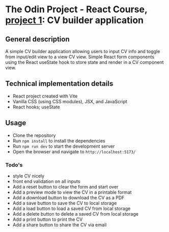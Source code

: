 # The Odin Project - React Course, [project 1](https://www.theodinproject.com/lessons/react-new-cv-application): CV builder application

## General description

A simple CV builder application allowing users to input CV info and toggle from input/edit view to a view CV view. Simple React form components using the React useState hook to store state and render in a CV component view.

## Technical implementation details
- React project created with Vite
- Vanilla CSS (using CSS modules), JSX, and JavaScript
- React hooks; useState


## Usage
- Clone the repository
- Run `npm install` to install the dependencies
- Run `npm run dev` to start the development server
- Open the browser and navigate to `http://localhost:5173/`

### Todo's
- style CV nicely
- front end validation on all inputs
- Add a reset button to clear the form and start over
- Add a preview mode to view the CV in a printable format
- Add a download button to download the CV as a PDF
- Add a save button to save the CV to local storage
- Add a load button to load a saved CV from local storage
- Add a delete button to delete a saved CV from local storage
- Add a print button to print the CV
- Add a share button to share the CV via email

